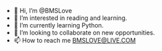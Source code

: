 - 👋 Hi, I’m @BMSLove
- 👀 I’m interested in reading and learning.
- 🌱 I’m currently learning Python.
- 💞️ I’m looking to collaborate on new opportunities.
- 📫 How to reach me BMSLOVE@LIVE.COM

<!---
BMSLove/BMSLove is a ✨ special ✨ repository because its `README.md` (this file) appears on your GitHub profile.
You can click the Preview link to take a look at your changes.
--->
